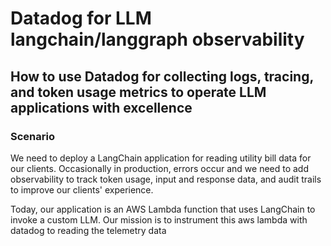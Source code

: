 # Datadog for LLM langchain/langgraph observability

## How to use Datadog for collecting logs, tracing, and token usage metrics to operate LLM applications with excellence

### Scenario

We need to deploy a LangChain application for reading utility bill data for our clients. Occasionally in production, errors occur and we need to add observability to track token usage, input and response data, and audit trails to improve our clients' experience.

Today, our application is an AWS Lambda function that uses LangChain to invoke a custom LLM. Our mission is to instrument this aws lambda with
datadog to reading the telemetry data
